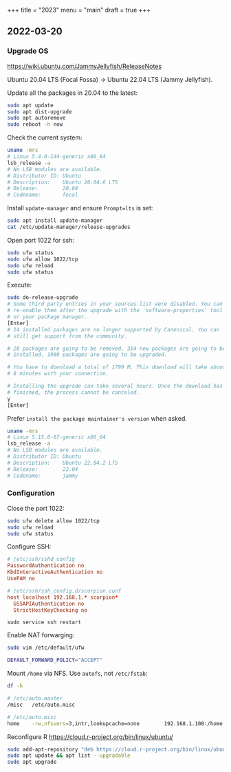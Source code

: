 +++
title = "2023"
menu = "main"
draft = true
+++

## 2022-03-20

### Upgrade OS

<https://wiki.ubuntu.com/JammyJellyfish/ReleaseNotes>

Ubuntu 20.04 LTS (Focal Fossa) → Ubuntu 22.04 LTS (Jammy Jellyfish).

Update all the packages in 20.04 to the latest:
```sh
sudo apt update
sudo apt dist-upgrade
sudo apt autoremove
sudo reboot -h now
```

Check the current system:
```sh
uname -mrs
# Linux 5.4.0-144-generic x86_64
lsb_release -a
# No LSB modules are available.
# Distributor ID: Ubuntu
# Description:    Ubuntu 20.04.6 LTS
# Release:        20.04
# Codename:       focal
```

Install `update-manager` and ensure `Prompt=lts` is set:
```sh
sudo apt install update-manager
cat /etc/update-manager/release-upgrades
```

Open port 1022 for ssh:
```sh
sudo ufw status
sudo ufw allow 1022/tcp
sudo ufw reload
sudo ufw status
```

Execute:
```sh
sudo do-release-upgrade
# Some third party entries in your sources.list were disabled. You can
# re-enable them after the upgrade with the 'software-properties' tool
# or your package manager.
[Enter]
# 14 installed packages are no longer supported by Canonical. You can
# still get support from the community.

# 28 packages are going to be removed. 314 new packages are going to be
# installed. 1980 packages are going to be upgraded.

# You have to download a total of 1799 M. This download will take about
# 8 minutes with your connection.

# Installing the upgrade can take several hours. Once the download has
# finished, the process cannot be canceled.
y
[Enter]
```

Prefer `install the package maintainer's version` when asked.

```sh
uname -mrs
# Linux 5.15.0-67-generic x86_64
lsb_release -a
# No LSB modules are available.
# Distributor ID: Ubuntu
# Description:    Ubuntu 22.04.2 LTS
# Release:        22.04
# Codename:       jammy
```


### Configuration

Close the port 1022:
```sh
sudo ufw delete allow 1022/tcp
sudo ufw reload
sudo ufw status
```

Configure SSH:
```conf
# /etc/ssh/sshd_config
PasswordAuthentication no
KbdInteractiveAuthentication no
UsePAM no

# /etc/ssh/ssh_config.d/scorpion.conf
host localhost 192.168.1.* scorpion*
  GSSAPIAuthentication no
  StrictHostKeyChecking no
```
`sudo service ssh restart`

Enable NAT forwarging:
```sh
sudo vim /etc/default/ufw

DEFAULT_FORWARD_POLICY="ACCEPT"
```

Mount `/home` via NFS. Use `autofs`, not `/etc/fstab`:
```sh
df -h

# /etc/auto.master
/misc   /etc/auto.misc

# /etc/auto.misc
home    -rw,nfsvers=3,intr,lookupcache=none        192.168.1.100:/home
```

Reconfigure R <https://cloud.r-project.org/bin/linux/ubuntu/>
```sh
sudo add-apt-repository "deb https://cloud.r-project.org/bin/linux/ubuntu $(lsb_release -cs)-cran40/"
sudo apt update && apt list --upgradable
sudo apt upgrade
```
